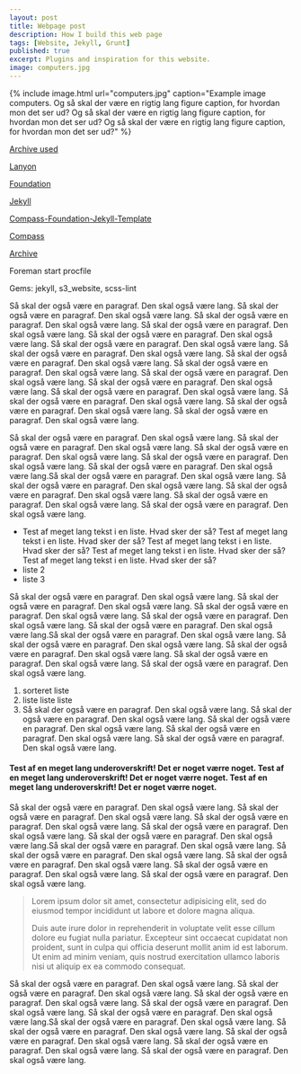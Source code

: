 ```yaml
---
layout: post
title: Webpage post
description: How I build this web page
tags: [Website, Jekyll, Grunt]
published: true
excerpt: Plugins and inspiration for this website.
image: computers.jpg
---
```


{% include image.html url="computers.jpg" caption="Example image computers. Og så skal der være en rigtig lang figure caption, for hvordan mon det ser ud? Og så skal der være en rigtig lang figure caption, for hvordan mon det ser ud? Og så skal der være en rigtig lang figure caption, for hvordan mon det ser ud?" %}

[Archive used](http://mrloh.se/2015/06/automatic-archives-for-jekyll-on-github-pages/)

[Lanyon](http://lanyon.getpoole.com/)

[Foundation](http://foundation.zurb.com/)

[Jekyll](http://jekyllrb.com/)

[Compass-Foundation-Jekyll-Template](https://github.com/zurb/foundation-compass-template)

[Compass](http://compass-style.org/)

[Archive](http://schoewilliam.fr/2015/02/10/jekyll-pro-tip-awesome-archive-page.html)

Foreman start procfile

Gems: jekyll, s3_website, scss-lint

Så skal der også være en paragraf. Den skal også være lang. Så skal der også være en paragraf. Den skal også være lang. Så skal der også være en paragraf. Den skal også være lang. Så skal der også være en paragraf. Den skal også være lang. Så skal der også være en paragraf. Den skal også være lang. Så skal der også være en paragraf. Den skal også være lang. Så skal der også være en paragraf. Den skal også være lang. Så skal der også være en paragraf. Den skal også være lang. Så skal der også være en paragraf. Den skal også være lang. Så skal der også være en paragraf. Den skal også være lang. Så skal der også være en paragraf. Den skal også være lang. Så skal der også være en paragraf. Den skal også være lang. Så skal der også være en paragraf. Den skal også være lang. Så skal der også være en paragraf. Den skal også være lang. Så skal der også være en paragraf. Den skal også være lang.

Så skal der også være en paragraf. Den skal også være lang. Så skal der også være en paragraf. Den skal også være lang. Så skal der også være en paragraf. Den skal også være lang. Så skal der også være en paragraf. Den skal også være lang. Så skal der også være en paragraf. Den skal også være lang.Så skal der også være en paragraf. Den skal også være lang. Så skal der også være en paragraf. Den skal også være lang. Så skal der også være en paragraf. Den skal også være lang. Så skal der også være en paragraf. Den skal også være lang. Så skal der også være en paragraf. Den skal også være lang.

- Test af meget lang tekst i en liste. Hvad sker der så? Test af meget lang tekst i en liste. Hvad sker der så? Test af meget lang tekst i en liste. Hvad sker der så? Test af meget lang tekst i en liste. Hvad sker der så? Test af meget lang tekst i en liste. Hvad sker der så?
- liste 2
- liste 3

Så skal der også være en paragraf. Den skal også være lang. Så skal der også være en paragraf. Den skal også være lang. Så skal der også være en paragraf. Den skal også være lang. Så skal der også være en paragraf. Den skal også være lang. Så skal der også være en paragraf. Den skal også være lang.Så skal der også være en paragraf. Den skal også være lang. Så skal der også være en paragraf. Den skal også være lang. Så skal der også være en paragraf. Den skal også være lang. Så skal der også være en paragraf. Den skal også være lang. Så skal der også være en paragraf. Den skal også være lang.


1. sorteret liste
2. liste liste liste
3. Så skal der også være en paragraf. Den skal også være lang. Så skal der også være en paragraf. Den skal også være lang. Så skal der også være en paragraf. Den skal også være lang. Så skal der også være en paragraf. Den skal også være lang. Så skal der også være en paragraf. Den skal også være lang.

#### Test af en meget lang underoverskrift! Det er noget værre noget. Test af en meget lang underoverskrift! Det er noget værre noget. Test af en meget lang underoverskrift! Det er noget værre noget.

Så skal der også være en paragraf. Den skal også være lang. Så skal der også være en paragraf. Den skal også være lang. Så skal der også være en paragraf. Den skal også være lang. Så skal der også være en paragraf. Den skal også være lang. Så skal der også være en paragraf. Den skal også være lang.Så skal der også være en paragraf. Den skal også være lang. Så skal der også være en paragraf. Den skal også være lang. Så skal der også være en paragraf. Den skal også være lang. Så skal der også være en paragraf. Den skal også være lang. Så skal der også være en paragraf. Den skal også være lang.


> Lorem ipsum dolor sit amet, consectetur adipisicing elit, sed do eiusmod
tempor incididunt ut labore et dolore magna aliqua. 
>  
> Duis aute irure dolor in reprehenderit in voluptate velit esse
cillum dolore eu fugiat nulla pariatur. Excepteur sint occaecat cupidatat non
proident, sunt in culpa qui officia deserunt mollit anim id est laborum.  
> Ut enim ad minim veniam,
quis nostrud exercitation ullamco laboris nisi ut aliquip ex ea commodo
consequat. 


Så skal der også være en paragraf. Den skal også være lang. Så skal der også være en paragraf. Den skal også være lang. Så skal der også være en paragraf. Den skal også være lang. Så skal der også være en paragraf. Den skal også være lang. Så skal der også være en paragraf. Den skal også være lang.Så skal der også være en paragraf. Den skal også være lang. Så skal der også være en paragraf. Den skal også være lang. Så skal der også være en paragraf. Den skal også være lang. Så skal der også være en paragraf. Den skal også være lang. Så skal der også være en paragraf. Den skal også være lang.

